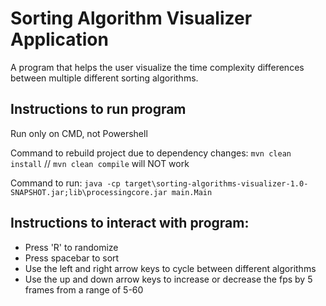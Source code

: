 # Sorting Algorithm Visualizer Application

A program that helps the user visualize the time complexity differences between multiple different sorting algorithms.

## Instructions to run program

Run only on CMD, not Powershell

Command to rebuild project due to dependency changes: `mvn clean install`   // `mvn clean compile` will NOT work

Command to run: `java -cp target\sorting-algorithms-visualizer-1.0-SNAPSHOT.jar;lib\processingcore.jar main.Main`

## Instructions to interact with program:

- Press 'R' to randomize
- Press spacebar to sort
- Use the left and right arrow keys to cycle between different algorithms
- Use the up and down arrow keys to increase or decrease the fps by 5 frames from a range of 5-60

